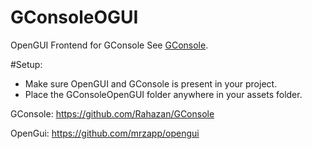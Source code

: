 GConsoleOGUI
============
OpenGUI Frontend for GConsole
See [GConsole](https://github.com/Rahazan/GConsole).

#Setup:

* Make sure OpenGUI and GConsole is present in your project.
* Place the GConsoleOpenGUI folder anywhere in your assets folder.


GConsole: https://github.com/Rahazan/GConsole 

OpenGui: https://github.com/mrzapp/opengui 

